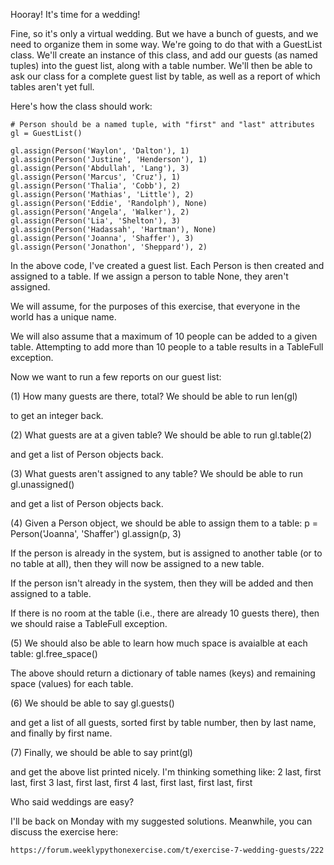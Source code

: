 Hooray!  It's time for a wedding!

Fine, so it's only a virtual wedding. But we have a bunch of guests, and we need to organize them in some way.  We're going to do that with a GuestList class. We'll create an instance of this class, and add our guests (as named tuples) into the guest list, along with a table number. We'll then be able to ask our class for a complete guest list by table, as well as a report of which tables aren't yet full.

Here's how the class should work:

    # Person should be a named tuple, with "first" and "last" attributes
    gl = GuestList()

    gl.assign(Person('Waylon', 'Dalton'), 1)
    gl.assign(Person('Justine', 'Henderson'), 1)
    gl.assign(Person('Abdullah', 'Lang'), 3)
    gl.assign(Person('Marcus', 'Cruz'), 1)
    gl.assign(Person('Thalia', 'Cobb'), 2)
    gl.assign(Person('Mathias', 'Little'), 2)
    gl.assign(Person('Eddie', 'Randolph'), None)
    gl.assign(Person('Angela', 'Walker'), 2)
    gl.assign(Person('Lia', 'Shelton'), 3)
    gl.assign(Person('Hadassah', 'Hartman'), None)
    gl.assign(Person('Joanna', 'Shaffer'), 3)
    gl.assign(Person('Jonathon', 'Sheppard'), 2)

In the above code, I've created a guest list.  Each Person is then created and assigned to a table.  If we assign a person to table None, they aren't assigned.

We will assume, for the purposes of this exercise, that everyone in the world has a unique name.

We will also assume that a maximum of 10 people can be added to a given table.  Attempting to add more than 10 people to a table results in a TableFull exception.

Now we want to run a few reports on our guest list:

(1) How many guests are there, total?  We should be able to run
    len(gl)

to get an integer back.

(2) What guests are at a given table?  We should be able to run
    gl.table(2)

and get a list of Person objects back.

(3) What guests aren't assigned to any table?  We should be able to run
    gl.unassigned()

and get a list of Person objects back.

(4) Given a Person object, we should be able to assign them to a table:
    p = Person('Joanna', 'Shaffer')
    gl.assign(p, 3)

If the person is already in the system, but is assigned to another table (or to no table at all), then they will now be assigned to a new table.

If the person isn't already in the system, then they will be added and then assigned to a table.

If there is no room at the table (i.e., there are already 10 guests there), then we should raise a TableFull exception.

(5) We should also be able to learn how much space is avaialble at each table:
    gl.free_space()

The above should return a dictionary of table names (keys) and remaining space (values) for each table.

(6) We should be able to say
    gl.guests()

and get a list of all guests, sorted first by table number, then by last name, and finally by first name.

(7) Finally, we should be able to say
    print(gl)

and get the above list printed nicely.  I'm thinking something like:
    2
        last, first
        last, first
    3
        last, first
        last, first
    4
        last, first
        last, first
        last, first
    
Who said weddings are easy?

I'll be back on Monday with my suggested solutions.  Meanwhile, you can discuss the exercise here:

    https://forum.weeklypythonexercise.com/t/exercise-7-wedding-guests/222
